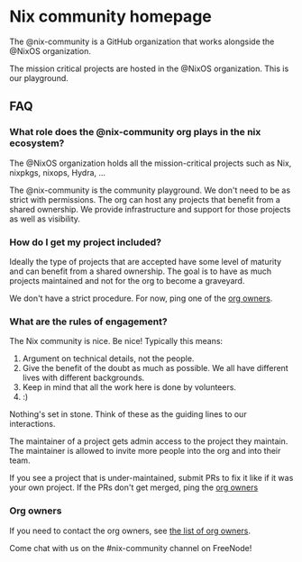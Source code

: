 # Nix community homepage

The @nix-community is a GitHub organization that works alongside the @NixOS organization.

The mission critical projects are hosted in the @NixOS organization. This is our playground.

## FAQ

### What role does the @nix-community org plays in the nix ecosystem?

The @NixOS organization holds all the mission-critical projects such as Nix, nixpkgs, nixops, Hydra, ...

The @nix-community is the community playground. We don't need to be as strict with permissions. The org can host any projects that benefit from a shared ownership. We provide infrastructure and support for those projects as well as visibility.

### How do I get my project included?

Ideally the type of projects that are accepted have some level of maturity and can benefit from a shared ownership. The goal is to have as much projects maintained and not for the org to become a graveyard.

We don't have a strict procedure. For now, ping one of the [org owners](#org-owners).

### What are the rules of engagement?

The Nix community is nice. Be nice! Typically this means:

1. Argument on technical details, not the people.
2. Give the benefit of the doubt as much as possible. We all have different lives with different backgrounds.
3. Keep in mind that all the work here is done by volunteers.
4. :)

Nothing's set in stone. Think of these as the guiding lines to our interactions.

The maintainer of a project gets admin access to the project they maintain. The maintainer is allowed to invite more people into the org and into their team.

If you see a project that is under-maintained, submit PRs to fix it like if it was your own project. If the PRs don't get merged, ping the [org owners](#org-owners)

### Org owners

If you need to contact the org owners, see [the list of org owners](https://github.com/orgs/nix-community/people?utf8=%E2%9C%93&query=+role%3Aowner).

Come chat with us on the #nix-community channel on FreeNode!
